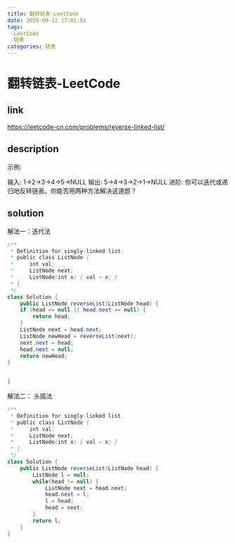 ```yaml
---
title: 翻转链表-LeetCode
date: 2020-09-12 17:01:51
tags:
 -LeetCode
 -链表
categories: 链表
---
```


# 翻转链表-LeetCode

## link

https://leetcode-cn.com/problems/reverse-linked-list/

## description

示例:

输入: 1->2->3->4->5->NULL
输出: 5->4->3->2->1->NULL
进阶:
你可以迭代或递归地反转链表。你能否用两种方法解决这道题？



<!--more-->



## solution

解法一：迭代法

```java
/**
 * Definition for singly-linked list.
 * public class ListNode {
 *     int val;
 *     ListNode next;
 *     ListNode(int x) { val = x; }
 * }
 */
class Solution {
    public ListNode reverseList(ListNode head) {
    if (head == null || head.next == null) {
        return head;
    }
    ListNode next = head.next;
    ListNode newHead = reverseList(next);
    next.next = head;
    head.next = null;
    return newHead;
}

    
}
```

解法二： 头插法

```java
/**
 * Definition for singly-linked list.
 * public class ListNode {
 *     int val;
 *     ListNode next;
 *     ListNode(int x) { val = x; }
 * }
 */
class Solution {
    public ListNode reverseList(ListNode head) {
        ListNode l = null;
        while(head != null) {
            ListNode next = head.next;
            head.next = l;
            l = head;
            head = next;  
        }
        return l;
    }
}

    

```

